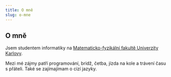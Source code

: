 ```yaml
---
title: O mně
slug: o-mne
---
```


## O mně

Jsem studentem informatiky na [Matematicko-fyzikální fakultě Univerzity Karlovy](https://www.mff.cuni.cz/).

Mezi mé zájmy patří programování, bridž, četba, jízda na kole a trávení času s přáteli. Také se zajímajímam o cizí jazyky.
